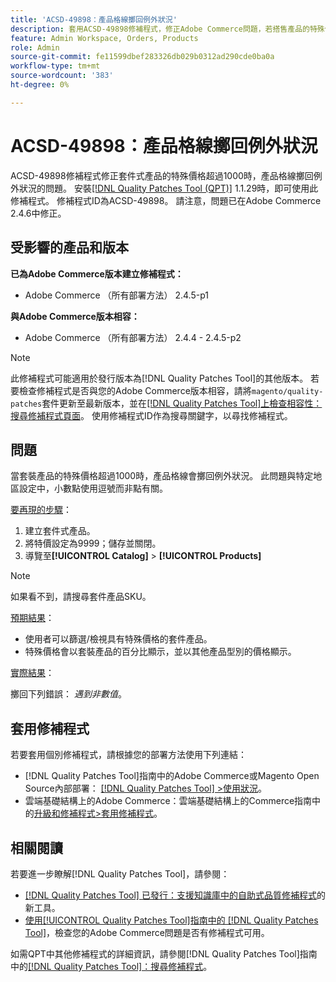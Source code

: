 ```yaml
---
title: 'ACSD-49898：產品格線擲回例外狀況'
description: 套用ACSD-49898修補程式，修正Adobe Commerce問題，若搭售產品的特殊價格超過1000，產品格線會擲回例外狀況。
feature: Admin Workspace, Orders, Products
role: Admin
source-git-commit: fe11599dbef283326db029b0312ad290cde0ba0a
workflow-type: tm+mt
source-wordcount: '383'
ht-degree: 0%

---
```


# ACSD-49898：產品格線擲回例外狀況

ACSD-49898修補程式修正套件式產品的特殊價格超過1000時，產品格線擲回例外狀況的問題。 安裝[[!DNL Quality Patches Tool (QPT)]](https://experienceleague.adobe.com/en/docs/commerce-knowledge-base/kb/announcements/commerce-announcements/magento-quality-patches-released-new-tool-to-self-serve-quality-patches) 1.1.29時，即可使用此修補程式。 修補程式ID為ACSD-49898。 請注意，問題已在Adobe Commerce 2.4.6中修正。

## 受影響的產品和版本

**已為Adobe Commerce版本建立修補程式：**

* Adobe Commerce （所有部署方法） 2.4.5-p1

**與Adobe Commerce版本相容：**

* Adobe Commerce （所有部署方法） 2.4.4 - 2.4.5-p2

>[!NOTE]
>
>此修補程式可能適用於發行版本為[!DNL Quality Patches Tool]的其他版本。 若要檢查修補程式是否與您的Adobe Commerce版本相容，請將`magento/quality-patches`套件更新至最新版本，並在[[!DNL Quality Patches Tool]上檢查相容性：搜尋修補程式頁面](https://experienceleague.adobe.com/tools/commerce-quality-patches/index.html)。 使用修補程式ID作為搜尋關鍵字，以尋找修補程式。

## 問題

當套裝產品的特殊價格超過1000時，產品格線會擲回例外狀況。 此問題與特定地區設定中，小數點使用逗號而非點有關。

<u>要再現的步驟</u>：

1. 建立套件式產品。
1. 將特價設定為9999；儲存並關閉。
1. 導覽至&#x200B;**[!UICONTROL Catalog]** > **[!UICONTROL Products]**

>[!NOTE]
>
>如果看不到，請搜尋套件產品SKU。

<u>預期結果</u>：

* 使用者可以篩選/檢視具有特殊價格的套件產品。
* 特殊價格會以套裝產品的百分比顯示，並以其他產品型別的價格顯示。

<u>實際結果</u>：

擲回下列錯誤： *遇到非數值*。

## 套用修補程式

若要套用個別修補程式，請根據您的部署方法使用下列連結：

* [!DNL Quality Patches Tool]指南中的Adobe Commerce或Magento Open Source內部部署： [[!DNL Quality Patches Tool] >使用狀況](/help/tools/quality-patches-tool/usage.md)。
* 雲端基礎結構上的Adobe Commerce：雲端基礎結構上的Commerce指南中的[升級和修補程式>套用修補程式](https://experienceleague.adobe.com/docs/commerce-cloud-service/user-guide/develop/upgrade/apply-patches.html)。

## 相關閱讀

若要進一步瞭解[!DNL Quality Patches Tool]，請參閱：

* [[!DNL Quality Patches Tool] 已發行：支援知識庫中的自助式品質修補程式](https://experienceleague.adobe.com/en/docs/commerce-knowledge-base/kb/announcements/commerce-announcements/magento-quality-patches-released-new-tool-to-self-serve-quality-patches)的新工具。
* [使用[!UICONTROL Quality Patches Tool]指南中的 [!DNL Quality Patches Tool]](/help/tools/quality-patches-tool/patches-available-in-qpt/check-patch-for-magento-issue-with-magento-quality-patches.md)，檢查您的Adobe Commerce問題是否有修補程式可用。


如需QPT中其他修補程式的詳細資訊，請參閱[!DNL Quality Patches Tool]指南中的[[!DNL Quality Patches Tool]：搜尋修補程式](https://experienceleague.adobe.com/tools/commerce-quality-patches/index.html)。
